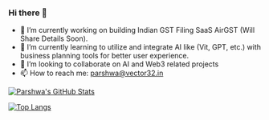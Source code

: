### Hi there 👋

<!--
**ParshwaS/ParshwaS** is a ✨ _special_ ✨ repository because its `README.md` (this file) appears on your GitHub profile.

Here are some ideas to get you started:
-->

- 🔭 I’m currently working on building Indian GST Filing SaaS AirGST (Will Share Details Soon).
- 🌱 I’m currently learning to utilize and integrate AI like (Vit, GPT, etc.) with business planning tools for better user experience.
- 👯 I’m looking to collaborate on AI and Web3 related projects
- 📫 How to reach me: [parshwa@vector32.in](mailto:parshwa@vector32.in)
<!-- - ⚡ Fun fact: -->

[![Parshwa's GitHub Stats](https://github-readme-stats.vercel.app/api?username=parshwas&count_private=true&show_icons=true&theme=tokyonight)](https://github.com/ParshwaS)

[![Top Langs](https://github-readme-stats.vercel.app/api/top-langs/?username=yash-2523&layout=compact&show_icons=true&theme=tokyonight)](https://github.com/ParshwaS)
